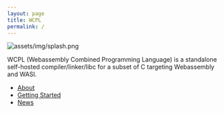 ```yaml
---
layout: page
title: WCPL
permalink: /
---
```


![assets/img/splash.png](assets/img/splash.png)

WCPL (Webassembly Combined Programming Language) is a standalone self-hosted compiler/linker/libc 
for a subset of C targeting Webassembly and WASI.

- [About](/about.md)
- [Getting Started](docs/getting-started.md)
- [News](/news.md)

